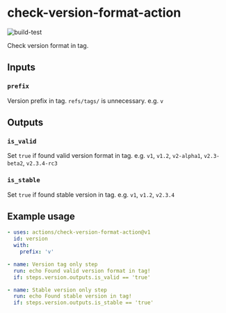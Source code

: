 # check-version-format-action

![build-test](https://github.com/nowsprinting/check-version-format-action/workflows/build-test/badge.svg)

Check version format in tag.


## Inputs

### `prefix`

Version prefix in tag. `refs/tags/` is unnecessary.
e.g. `v`


## Outputs

### `is_valid`

Set `true` if found valid version format in tag.
e.g. `v1`, `v1.2`, `v2-alpha1`, `v2.3-beta2`, `v2.3.4-rc3`

### `is_stable`

Set `true` if found stable version in tag.
e.g. `v1`, `v1.2`, `v2.3.4`


## Example usage

```yaml
- uses: actions/check-version-format-action@v1
  id: version
  with:
    prefix: 'v'

- name: Version tag only step
  run: echo Found valid version format in tag!
  if: steps.version.outputs.is_valid == 'true'

- name: Stable version only step
  run: echo Found stable version in tag!
  if: steps.version.outputs.is_stable == 'true'
```
